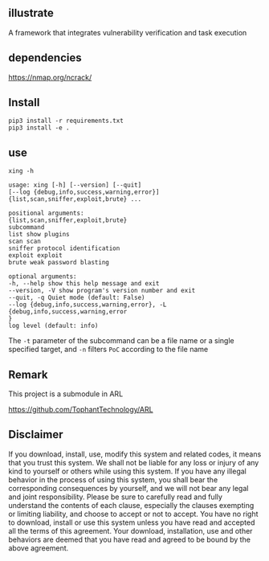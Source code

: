 ## illustrate

A framework that integrates vulnerability verification and task execution

## dependencies
https://nmap.org/ncrack/


## Install
````
pip3 install -r requirements.txt
pip3 install -e .
````

## use

````
xing -h

usage: xing [-h] [--version] [--quit]
[--log {debug,info,success,warning,error}]
{list,scan,sniffer,exploit,brute} ...

positional arguments:
{list,scan,sniffer,exploit,brute}
subcommand
list show plugins
scan scan
sniffer protocol identification
exploit exploit
brute weak password blasting

optional arguments:
-h, --help show this help message and exit
--version, -V show program's version number and exit
--quit, -q Quiet mode (default: False)
--log {debug,info,success,warning,error}, -L {debug,info,success,warning,error
}
log level (default: info)
````

The `-t` parameter of the subcommand can be a file name or a single specified target, and `-n` filters `PoC` according to the file name

## Remark
This project is a submodule in ARL

https://github.com/TophantTechnology/ARL

## Disclaimer
If you download, install, use, modify this system and related codes, it means that you trust this system.
We shall not be liable for any loss or injury of any kind to yourself or others while using this system.
If you have any illegal behavior in the process of using this system, you shall bear the corresponding consequences by yourself, and we will not bear any legal and joint responsibility.
Please be sure to carefully read and fully understand the contents of each clause, especially the clauses exempting or limiting liability, and choose to accept or not to accept.
You have no right to download, install or use this system unless you have read and accepted all the terms of this agreement.
Your download, installation, use and other behaviors are deemed that you have read and agreed to be bound by the above agreement.
